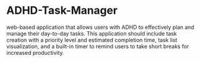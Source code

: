 # ADHD-Task-Manager
web-based application that allows users with ADHD to effectively plan and manage their day-to-day tasks. This application should include task creation with a priority level and estimated completion time, task list visualization, and a built-in timer to remind users to take short breaks for increased productivity.
